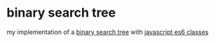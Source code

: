 # binary search tree
my implementation of a [binary search tree](https://en.wikipedia.org/wiki/Binary_search_tree) with [javascript es6 classes](https://developer.mozilla.org/en-US/docs/Web/JavaScript/Reference/Classes)
